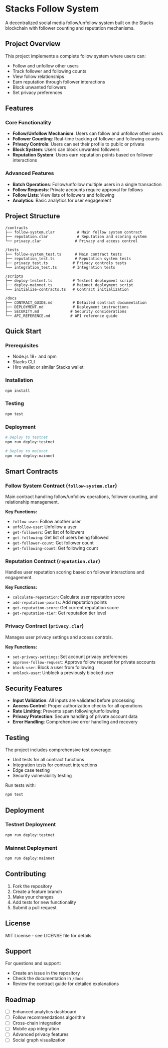# Stacks Follow System

A decentralized social media follow/unfollow system built on the Stacks blockchain with follower counting and reputation mechanisms.

## Project Overview

This project implements a complete follow system where users can:
- Follow and unfollow other users
- Track follower and following counts
- View follow relationships
- Earn reputation through follower interactions
- Block unwanted followers
- Set privacy preferences

## Features

### Core Functionality
- **Follow/Unfollow Mechanism**: Users can follow and unfollow other users
- **Follower Counting**: Real-time tracking of follower and following counts
- **Privacy Controls**: Users can set their profile to public or private
- **Block System**: Users can block unwanted followers
- **Reputation System**: Users earn reputation points based on follower interactions

### Advanced Features
- **Batch Operations**: Follow/unfollow multiple users in a single transaction
- **Follow Requests**: Private accounts require approval for follows
- **Follow Lists**: View lists of followers and following
- **Analytics**: Basic analytics for user engagement

## Project Structure

```
/contracts
├── follow-system.clar          # Main follow system contract
├── reputation.clar             # Reputation and scoring system
└── privacy.clar               # Privacy and access control

/tests
├── follow-system_test.ts      # Main contract tests
├── reputation_test.ts         # Reputation system tests
├── privacy_test.ts           # Privacy controls tests
└── integration_test.ts       # Integration tests

/scripts
├── deploy-testnet.ts         # Testnet deployment script
├── deploy-mainnet.ts         # Mainnet deployment script
└── initialize-contracts.ts   # Contract initialization

/docs
├── CONTRACT_GUIDE.md         # Detailed contract documentation
├── DEPLOYMENT.md             # Deployment instructions
├── SECURITY.md              # Security considerations
└── API_REFERENCE.md         # API reference guide
```

## Quick Start

### Prerequisites
- Node.js 18+ and npm
- Stacks CLI
- Hiro wallet or similar Stacks wallet

### Installation
```bash
npm install
```

### Testing
```bash
npm test
```

### Deployment
```bash
# Deploy to testnet
npm run deploy:testnet

# Deploy to mainnet
npm run deploy:mainnet
```

## Smart Contracts

### Follow System Contract (`follow-system.clar`)
Main contract handling follow/unfollow operations, follower counting, and relationship management.

**Key Functions:**
- `follow-user`: Follow another user
- `unfollow-user`: Unfollow a user
- `get-followers`: Get list of followers
- `get-following`: Get list of users being followed
- `get-follower-count`: Get follower count
- `get-following-count`: Get following count

### Reputation Contract (`reputation.clar`)
Handles user reputation scoring based on follower interactions and engagement.

**Key Functions:**
- `calculate-reputation`: Calculate user reputation score
- `add-reputation-points`: Add reputation points
- `get-reputation-score`: Get current reputation score
- `get-reputation-tier`: Get reputation tier level

### Privacy Contract (`privacy.clar`)
Manages user privacy settings and access controls.

**Key Functions:**
- `set-privacy-settings`: Set account privacy preferences
- `approve-follow-request`: Approve follow request for private accounts
- `block-user`: Block a user from following
- `unblock-user`: Unblock a previously blocked user

## Security Features

- **Input Validation**: All inputs are validated before processing
- **Access Control**: Proper authorization checks for all operations
- **Rate Limiting**: Prevents spam following/unfollowing
- **Privacy Protection**: Secure handling of private account data
- **Error Handling**: Comprehensive error handling and recovery

## Testing

The project includes comprehensive test coverage:
- Unit tests for all contract functions
- Integration tests for contract interactions
- Edge case testing
- Security vulnerability testing

Run tests with:
```bash
npm test
```

## Deployment

### Testnet Deployment
```bash
npm run deploy:testnet
```

### Mainnet Deployment
```bash
npm run deploy:mainnet
```

## Contributing

1. Fork the repository
2. Create a feature branch
3. Make your changes
4. Add tests for new functionality
5. Submit a pull request

## License

MIT License - see LICENSE file for details

## Support

For questions and support:
- Create an issue in the repository
- Check the documentation in `/docs`
- Review the contract guide for detailed explanations

## Roadmap

- [ ] Enhanced analytics dashboard
- [ ] Follow recommendations algorithm
- [ ] Cross-chain integration
- [ ] Mobile app integration
- [ ] Advanced privacy features
- [ ] Social graph visualization 